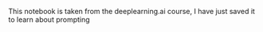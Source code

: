 This notebook is taken from the deeplearning.ai course, I have just saved it to learn about prompting 

